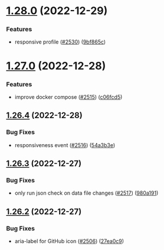 # [1.28.0](https://github.com/EddieHubCommunity/LinkFree/compare/v1.27.0...v1.28.0) (2022-12-29)


### Features

* responsive profile ([#2530](https://github.com/EddieHubCommunity/LinkFree/issues/2530)) ([9bf865c](https://github.com/EddieHubCommunity/LinkFree/commit/9bf865c6bf49948d8971b9decc04b95f57cd9bd9))



# [1.27.0](https://github.com/EddieHubCommunity/LinkFree/compare/v1.26.4...v1.27.0) (2022-12-28)


### Features

* improve docker compose ([#2515](https://github.com/EddieHubCommunity/LinkFree/issues/2515)) ([c06fcd5](https://github.com/EddieHubCommunity/LinkFree/commit/c06fcd5aede5f85f8239e4ce0e64126a273f32eb))



## [1.26.4](https://github.com/EddieHubCommunity/LinkFree/compare/v1.26.3...v1.26.4) (2022-12-28)


### Bug Fixes

* responsiveness event ([#2516](https://github.com/EddieHubCommunity/LinkFree/issues/2516)) ([54a3b3e](https://github.com/EddieHubCommunity/LinkFree/commit/54a3b3e30d1a57f96da9490e2ce143c767c55f43))



## [1.26.3](https://github.com/EddieHubCommunity/LinkFree/compare/v1.26.2...v1.26.3) (2022-12-27)


### Bug Fixes

* only run json check on data file changes ([#2517](https://github.com/EddieHubCommunity/LinkFree/issues/2517)) ([980a191](https://github.com/EddieHubCommunity/LinkFree/commit/980a191b72d9fd4750b776d55145344ef2e7a171))



## [1.26.2](https://github.com/EddieHubCommunity/LinkFree/compare/v1.26.1...v1.26.2) (2022-12-27)


### Bug Fixes

* aria-label for GitHub icon ([#2506](https://github.com/EddieHubCommunity/LinkFree/issues/2506)) ([27ea0c9](https://github.com/EddieHubCommunity/LinkFree/commit/27ea0c966d8ae432ae64f34e04c06bb471ca43a7))



